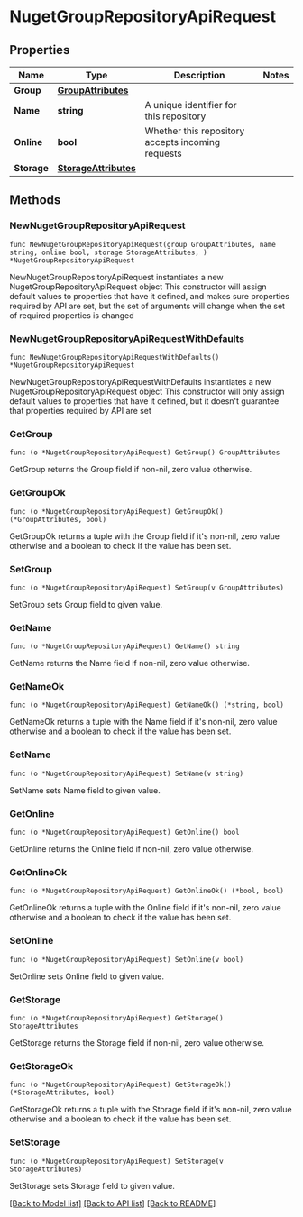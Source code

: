 # NugetGroupRepositoryApiRequest

## Properties

Name | Type | Description | Notes
------------ | ------------- | ------------- | -------------
**Group** | [**GroupAttributes**](GroupAttributes.md) |  | 
**Name** | **string** | A unique identifier for this repository | 
**Online** | **bool** | Whether this repository accepts incoming requests | 
**Storage** | [**StorageAttributes**](StorageAttributes.md) |  | 

## Methods

### NewNugetGroupRepositoryApiRequest

`func NewNugetGroupRepositoryApiRequest(group GroupAttributes, name string, online bool, storage StorageAttributes, ) *NugetGroupRepositoryApiRequest`

NewNugetGroupRepositoryApiRequest instantiates a new NugetGroupRepositoryApiRequest object
This constructor will assign default values to properties that have it defined,
and makes sure properties required by API are set, but the set of arguments
will change when the set of required properties is changed

### NewNugetGroupRepositoryApiRequestWithDefaults

`func NewNugetGroupRepositoryApiRequestWithDefaults() *NugetGroupRepositoryApiRequest`

NewNugetGroupRepositoryApiRequestWithDefaults instantiates a new NugetGroupRepositoryApiRequest object
This constructor will only assign default values to properties that have it defined,
but it doesn't guarantee that properties required by API are set

### GetGroup

`func (o *NugetGroupRepositoryApiRequest) GetGroup() GroupAttributes`

GetGroup returns the Group field if non-nil, zero value otherwise.

### GetGroupOk

`func (o *NugetGroupRepositoryApiRequest) GetGroupOk() (*GroupAttributes, bool)`

GetGroupOk returns a tuple with the Group field if it's non-nil, zero value otherwise
and a boolean to check if the value has been set.

### SetGroup

`func (o *NugetGroupRepositoryApiRequest) SetGroup(v GroupAttributes)`

SetGroup sets Group field to given value.


### GetName

`func (o *NugetGroupRepositoryApiRequest) GetName() string`

GetName returns the Name field if non-nil, zero value otherwise.

### GetNameOk

`func (o *NugetGroupRepositoryApiRequest) GetNameOk() (*string, bool)`

GetNameOk returns a tuple with the Name field if it's non-nil, zero value otherwise
and a boolean to check if the value has been set.

### SetName

`func (o *NugetGroupRepositoryApiRequest) SetName(v string)`

SetName sets Name field to given value.


### GetOnline

`func (o *NugetGroupRepositoryApiRequest) GetOnline() bool`

GetOnline returns the Online field if non-nil, zero value otherwise.

### GetOnlineOk

`func (o *NugetGroupRepositoryApiRequest) GetOnlineOk() (*bool, bool)`

GetOnlineOk returns a tuple with the Online field if it's non-nil, zero value otherwise
and a boolean to check if the value has been set.

### SetOnline

`func (o *NugetGroupRepositoryApiRequest) SetOnline(v bool)`

SetOnline sets Online field to given value.


### GetStorage

`func (o *NugetGroupRepositoryApiRequest) GetStorage() StorageAttributes`

GetStorage returns the Storage field if non-nil, zero value otherwise.

### GetStorageOk

`func (o *NugetGroupRepositoryApiRequest) GetStorageOk() (*StorageAttributes, bool)`

GetStorageOk returns a tuple with the Storage field if it's non-nil, zero value otherwise
and a boolean to check if the value has been set.

### SetStorage

`func (o *NugetGroupRepositoryApiRequest) SetStorage(v StorageAttributes)`

SetStorage sets Storage field to given value.



[[Back to Model list]](../README.md#documentation-for-models) [[Back to API list]](../README.md#documentation-for-api-endpoints) [[Back to README]](../README.md)


